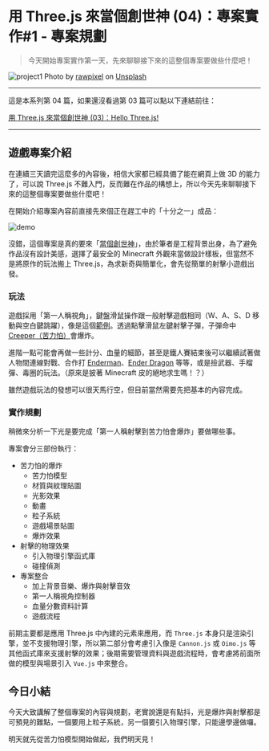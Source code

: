 # 用 Three.js 來當個創世神 (04)：專案實作#1 - 專案規劃

> 今天開始專案實作第一天，先來聊聊接下來的這整個專案要做些什麼吧！

![project1](https://ithelp.ithome.com.tw/upload/images/20181020/20107572sXJq6nzqth.jpg)
Photo by [rawpixel](https://unsplash.com/@rawpixel) on [Unsplash](https://unsplash.com/photos/lRssALOk1fU)

---

這是本系列第 04 篇，如果還沒看過第 03 篇可以點以下連結前往：

[用 Three.js 來當個創世神 (03)：Hello Three.js!](https://ithelp.ithome.com.tw/articles/10199702)

---

## 遊戲專案介紹

在連續三天讀完這麼多的內容後，相信大家都已經具備了能在網頁上做 3D 的能力了，可以說 Three.js 不難入門，反而難在作品的構想上，所以今天先來聊聊接下來的這整個專案要做些什麼吧！

在開始介紹專案內容前直接先來個正在趕工中的「十分之一」成品：

![demo](https://i.imgur.com/6ubiZET.gif)

沒錯，這個專案是真的要來「[當個創世神](https://zh.wikipedia.org/wiki/%E6%88%91%E7%9A%84%E4%B8%96%E7%95%8C)」，由於筆者是工程背景出身，為了避免作品沒有設計美感，選擇了最安全的 Minecraft 外觀來當做設計樣板，但當然不是將原作的玩法搬上 Three.js，為求新奇與簡單化，會先從簡單的射擊小遊戲出發。


### 玩法

遊戲採用「第一人稱視角」，鍵盤滑鼠操作跟一般射擊遊戲相同（W、A、S、D 移動與空白鍵跳躍），像是這個[範例](https://threejs.org/examples/?q=Controls#misc_controls_pointerlock)。透過點擊滑鼠左鍵射擊子彈，子彈命中 [Creeper（苦力怕）](https://www.youtube.com/watch?v=DWy8TlwfQF8)會爆炸。

進階一點可能會再做一些計分、血量的細節，甚至是鐵人賽結束後可以繼續試著做人物間連線對戰、合作打 [Enderman](https://minecraft-zh.gamepedia.com/index.php?title=%E6%9C%AB%E5%BD%B1%E4%BA%BA&variant=zh-tw)、[Ender Dragon](https://minecraft-zh.gamepedia.com/%E6%9C%AB%E5%BD%B1%E9%BE%99) 等等，或是撿武器、手榴彈、毒圈的玩法。（原來是披著 Minecraft 皮的絕地求生嗎！？）

雖然遊戲玩法的發想可以很天馬行空，但目前當然需要先把基本的內容完成。

### 實作規劃

稍微來分析一下光是要完成「第一人稱射擊到苦力怕會爆炸」要做哪些事。

專案會分三部份執行：

- 苦力怕的爆炸
    - 苦力怕模型
    - 材質與紋理貼圖
    - 光影效果
    - 動畫
    - 粒子系統
    - 遊戲場景貼圖
    - 爆炸效果
- 射擊的物理效果
    - 引入物理引擎函式庫
    - 碰撞偵測
- 專案整合
    - 加上背景音樂、爆炸與射擊音效
    - 第一人稱視角控制器
    - 血量分數資料計算
    - 遊戲流程

前期主要都是應用 Three.js 中內建的元素來應用，而 `Three.js` 本身只是渲染引擎，並不支援物理引擎，所以第二部分會考慮引入像是 `Cannon.js` 或 `Oimo.js` 等其他函式庫來支援射擊的效果；後期需要管理資料與遊戲流程時，會考慮將前面所做的模型與場景引入 `Vue.js` 中來整合。

## 今日小結

今天大致講解了整個專案的內容與規劃，老實說還是有點抖，光是爆炸與射擊都是可預見的難點，一個要用上粒子系統，另一個要引入物理引擎，只能邊學邊做囉。

明天就先從苦力怕模型開始做起，我們明天見！
